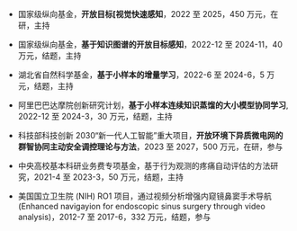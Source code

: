 - 国家级纵向基⾦，<b>开放⽬标[视觉快速感知</b>，2022 ⾄ 2025，450 万元，在研，主持

- 国家级纵向基⾦，<b>基于知识图谱的开放⽬标感知</b>，2022-12 ⾄ 2024-11，40 万元，结题，主持

-  湖北省⾃然科学基⾦，<b>基于⼩样本的增量学习</b>，2022-6 ⾄ 2024-6，5 万元，结题，主持

- 阿⾥巴巴达摩院创新研究计划，<b>基于⼩样本连续知识蒸馏的⼤⼩模型协同学习</b>, 2022-12 ⾄ 2024-3，30 万元，结题，主持

- 科技部科技创新 2030“新⼀代⼈⼯智能”重⼤项⽬，<b>开放环境下异质微电⽹的群智协同主动安全调控理论与⽅法</b>，2023 ⾄ 2027，500 万元，在研，参与

- 中央⾼校基本科研业务费专项基⾦，基于⾏为观测的疼痛⾃动评估的⽅法研究，2021-4 ⾄ 2023-3，50 万元，结题，主持

- 美国国⽴卫⽣院 (NIH) RO1 项⽬，通过视频分析增强内窥镜⿐窦⼿术导航 (Enhanced navigayion for endoscopic sinus surgery through video analysis)，2012-7 ⾄ 2017-6，332 万元，结题，参与
